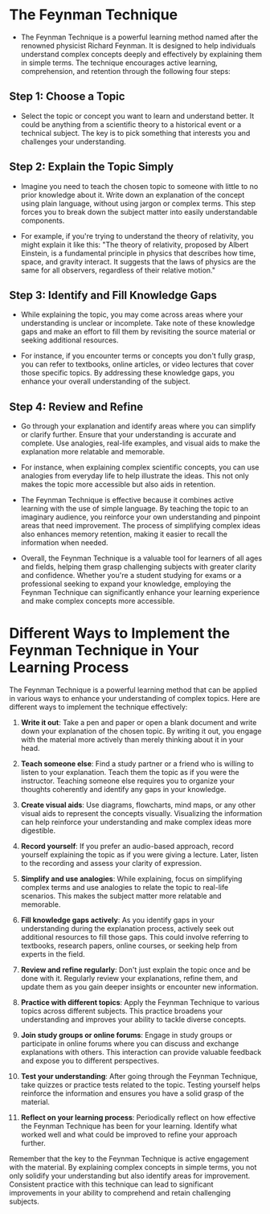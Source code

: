# The Feynman Technique

* The Feynman Technique is a powerful learning method named after the renowned physicist Richard Feynman. It is designed to help individuals understand complex concepts deeply and effectively by explaining them in simple terms. The technique encourages active learning, comprehension, and retention through the following four steps:

## Step 1: Choose a Topic
 * Select the topic or concept you want to learn and understand better. It could be anything from a scientific theory to a historical event or a technical subject. The key is to pick something that interests you and challenges your understanding.

## Step 2: Explain the Topic Simply
* Imagine you need to teach the chosen topic to someone with little to no prior knowledge about it. Write down an explanation of the concept using plain language, without using jargon or complex terms. This step forces you to break down the subject matter into easily understandable components.

* For example, if you're trying to understand the theory of relativity, you might explain it like this: "The theory of relativity, proposed by Albert Einstein, is a fundamental principle in physics that describes how time, space, and gravity interact. It suggests that the laws of physics are the same for all observers, regardless of their relative motion."

## Step 3: Identify and Fill Knowledge Gaps
* While explaining the topic, you may come across areas where your understanding is unclear or incomplete. Take note of these knowledge gaps and make an effort to fill them by revisiting the source material or seeking additional resources.

* For instance, if you encounter terms or concepts you don't fully grasp, you can refer to textbooks, online articles, or video lectures that cover those specific topics. By addressing these knowledge gaps, you enhance your overall understanding of the subject.

## Step 4: Review and Refine
* Go through your explanation and identify areas where you can simplify or clarify further. Ensure that your understanding is accurate and complete. Use analogies, real-life examples, and visual aids to make the explanation more relatable and memorable.

* For instance, when explaining complex scientific concepts, you can use analogies from everyday life to help illustrate the ideas. This not only makes the topic more accessible but also aids in retention.

* The Feynman Technique is effective because it combines active learning with the use of simple language. By teaching the topic to an imaginary audience, you reinforce your own understanding and pinpoint areas that need improvement. The process of simplifying complex ideas also enhances memory retention, making it easier to recall the information when needed.

* Overall, the Feynman Technique is a valuable tool for learners of all ages and fields, helping them grasp challenging subjects with greater clarity and confidence. Whether you're a student studying for exams or a professional seeking to expand your knowledge, employing the Feynman Technique can significantly enhance your learning experience and make complex concepts more accessible.


# Different Ways to Implement the Feynman Technique in Your Learning Process

The Feynman Technique is a powerful learning method that can be applied in various ways to enhance your understanding of complex topics. Here are different ways to implement the technique effectively:

1. **Write it out**: Take a pen and paper or open a blank document and write down your explanation of the chosen topic. By writing it out, you engage with the material more actively than merely thinking about it in your head.

2. **Teach someone else**: Find a study partner or a friend who is willing to listen to your explanation. Teach them the topic as if you were the instructor. Teaching someone else requires you to organize your thoughts coherently and identify any gaps in your knowledge.

3. **Create visual aids**: Use diagrams, flowcharts, mind maps, or any other visual aids to represent the concepts visually. Visualizing the information can help reinforce your understanding and make complex ideas more digestible.

4. **Record yourself**: If you prefer an audio-based approach, record yourself explaining the topic as if you were giving a lecture. Later, listen to the recording and assess your clarity of expression.

5. **Simplify and use analogies**: While explaining, focus on simplifying complex terms and use analogies to relate the topic to real-life scenarios. This makes the subject matter more relatable and memorable.

6. **Fill knowledge gaps actively**: As you identify gaps in your understanding during the explanation process, actively seek out additional resources to fill those gaps. This could involve referring to textbooks, research papers, online courses, or seeking help from experts in the field.

7. **Review and refine regularly**: Don't just explain the topic once and be done with it. Regularly review your explanations, refine them, and update them as you gain deeper insights or encounter new information.

8. **Practice with different topics**: Apply the Feynman Technique to various topics across different subjects. This practice broadens your understanding and improves your ability to tackle diverse concepts.

9. **Join study groups or online forums**: Engage in study groups or participate in online forums where you can discuss and exchange explanations with others. This interaction can provide valuable feedback and expose you to different perspectives.

10. **Test your understanding**: After going through the Feynman Technique, take quizzes or practice tests related to the topic. Testing yourself helps reinforce the information and ensures you have a solid grasp of the material.

11. **Reflect on your learning process**: Periodically reflect on how effective the Feynman Technique has been for your learning. Identify what worked well and what could be improved to refine your approach further.

Remember that the key to the Feynman Technique is active engagement with the material. By explaining complex concepts in simple terms, you not only solidify your understanding but also identify areas for improvement. Consistent practice with this technique can lead to significant improvements in your ability to comprehend and retain challenging subjects.
